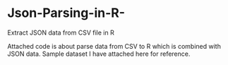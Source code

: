 # Json-Parsing-in-R-
Extract JSON data from CSV file in R

Attached code is about parse data from CSV to R which is combined with JSON data. Sample dataset I have attached here for reference.
